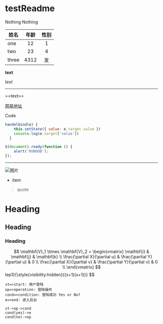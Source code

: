 # testReadme
Nothing Nothing

姓名|年龄|性别
--|:--:|:--:
one|12|1
two|23|4
three|4312|发

**text**  


*text*  

----

==text==  

[网易地址](http://www.163.com)  

Code	
```Javascript
handelbind(e) {
    this.setState({ value: e.target.value })
    console.log(e.target['value'])
  }
``` 

```javascript
$(document).ready(function () {
    alert('RUNOOB');
});
```
  
  
--------
  
![图片](https://gss0.bdstatic.com/-4o3dSag_xI4khGkpoWK1HF6hhy/baike/whfpf%3D268%2C152%2C50/sign=7edc341804d162d985bb315c77e29bda/ac6eddc451da81cb450ff9115c66d01608243104.jpg)  

* item  

> quote  

# Heading	
## Heading	
### Heading


$$
\mathbf{V}_1 \times \mathbf{V}_2 =  \begin{vmatrix} 
\mathbf{i} & \mathbf{j} & \mathbf{k} \\
\frac{\partial X}{\partial u} &  \frac{\partial Y}{\partial u} & 0 \\
\frac{\partial X}{\partial v} &  \frac{\partial Y}{\partial v} & 0 \\
\end{vmatrix}
$$tep1}{\style{visibility:hidden}{(x+1)(x+1)}}
$$


```flow
st=>start: 用户登陆
op=>operation: 登陆操作
cond=>condition: 登陆成功 Yes or No?
e=>end: 进入后台

st->op->cond
cond(yes)->e
cond(no)->op
```
